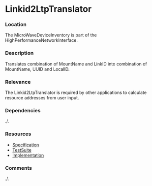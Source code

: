 # Linkid2LtpTranslator

### Location  
The MicroWaveDeviceInventory is part of the HighPerformanceNetworkInterface.  

### Description  
Translates combination of MountName and LinkID into combination of MountName, UUID and LocalID.  

### Relevance  
The Linkid2LtpTranslator is required by other applications to calculate resource addresses from user input.  

### Dependencies  
./.

### Resources  
- [Specification](./spec/)  
- [TestSuite](./testing/)  
- [Implementation](./server/)  

### Comments  
./.
